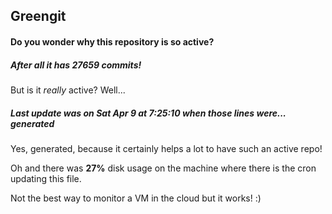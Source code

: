 ## Greengit

#### Do you wonder why this repository is so active?

##### After all it has 27659 commits!

But is it *really* active? Well...

##### Last update was on Sat Apr 9 at 7:25:10 when those lines were... generated

Yes, generated, because it certainly helps a lot to have such an active repo!

Oh and there was **27%** disk usage on the machine
where there is the cron updating this file.

Not the best way to monitor a VM in the cloud but it works! :)
